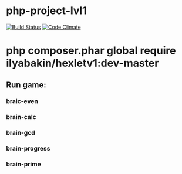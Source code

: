 # php-project-lvl1

[![Build Status](https://travis-ci.org/hexlet-boilerplates/php-package.svg?branch=master)](https://travis-ci.org/IlyaBakin/php-project-lvl1)
[![Code Climate](https://codeclimate.com/github/hexlet-boilerplates/php-package/badges/gpa.svg)](https://codeclimate.com/github/IlyaBakin/php-project-lvl1)

# php composer.phar global require ilyabakin/hexletv1:dev-master

## Run game:

### braic-even 
### brain-calc
### brain-gcd
### brain-progress
### brain-prime
